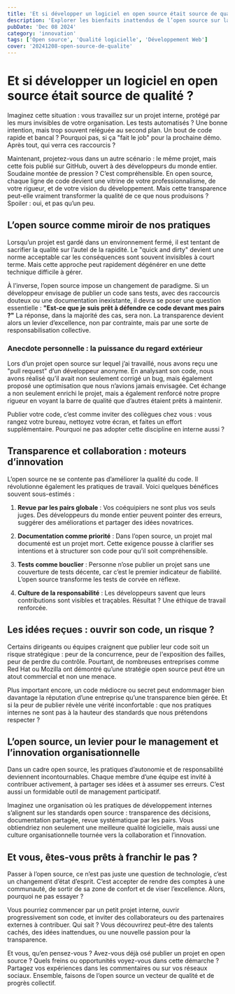 ```yaml
---
title: 'Et si développer un logiciel en open source était source de qualité ?'
description: 'Explorer les bienfaits inattendus de l’open source sur la qualité logicielle et l’éthique de développement.'
pubDate: 'Dec 08 2024'
category: 'innovation'
tags: ['Open source', 'Qualité logicielle', 'Développement Web']
cover: '20241208-open-source-de-qualite'
---
```


# Et si développer un logiciel en open source était source de qualité ?

Imaginez cette situation : vous travaillez sur un projet interne, protégé par les murs invisibles de votre organisation. Les tests automatisés ? Une bonne intention, mais trop souvent reléguée au second plan. Un bout de code rapide et bancal ? Pourquoi pas, si ça "fait le job" pour la prochaine démo. Après tout, qui verra ces raccourcis ? 

Maintenant, projetez-vous dans un autre scénario : le même projet, mais cette fois publié sur GitHub, ouvert à des développeurs du monde entier. Soudaine montée de pression ? C’est compréhensible. En open source, chaque ligne de code devient une vitrine de votre professionnalisme, de votre rigueur, et de votre vision du développement. Mais cette transparence peut-elle vraiment transformer la qualité de ce que nous produisons ? Spoiler : oui, et pas qu’un peu.

## L’open source comme miroir de nos pratiques

Lorsqu’un projet est gardé dans un environnement fermé, il est tentant de sacrifier la qualité sur l’autel de la rapidité. Le "quick and dirty" devient une norme acceptable car les conséquences sont souvent invisibles à court terme. Mais cette approche peut rapidement dégénérer en une dette technique difficile à gérer.

À l’inverse, l’open source impose un changement de paradigme. Si un développeur envisage de publier un code sans tests, avec des raccourcis douteux ou une documentation inexistante, il devra se poser une question essentielle : **"Est-ce que je suis prêt à défendre ce code devant mes pairs ?"** La réponse, dans la majorité des cas, sera non. La transparence devient alors un levier d’excellence, non par contrainte, mais par une sorte de responsabilisation collective.

### Anecdote personnelle : la puissance du regard extérieur

Lors d’un projet open source sur lequel j’ai travaillé, nous avons reçu une "pull request" d’un développeur anonyme. En analysant son code, nous avons réalisé qu’il avait non seulement corrigé un bug, mais également proposé une optimisation que nous n’avions jamais envisagée. Cet échange a non seulement enrichi le projet, mais a également renforcé notre propre rigueur en voyant la barre de qualité que d’autres étaient prêts à maintenir.

Publier votre code, c’est comme inviter des collègues chez vous : vous rangez votre bureau, nettoyez votre écran, et faites un effort supplémentaire. Pourquoi ne pas adopter cette discipline en interne aussi ?

## Transparence et collaboration : moteurs d’innovation

L’open source ne se contente pas d’améliorer la qualité du code. Il révolutionne également les pratiques de travail. Voici quelques bénéfices souvent sous-estimés :

1. **Revue par les pairs globale** : Vos coéquipiers ne sont plus vos seuls juges. Des développeurs du monde entier peuvent pointer des erreurs, suggérer des améliorations et partager des idées novatrices.
   
2. **Documentation comme priorité** : Dans l’open source, un projet mal documenté est un projet mort. Cette exigence pousse à clarifier ses intentions et à structurer son code pour qu’il soit compréhensible.

3. **Tests comme bouclier** : Personne n’ose publier un projet sans une couverture de tests décente, car c’est le premier indicateur de fiabilité. L’open source transforme les tests de corvée en réflexe.

4. **Culture de la responsabilité** : Les développeurs savent que leurs contributions sont visibles et traçables. Résultat ? Une éthique de travail renforcée.

## Les idées reçues : ouvrir son code, un risque ?

Certains dirigeants ou équipes craignent que publier leur code soit un risque stratégique : peur de la concurrence, peur de l'exposition des failles, peur de perdre du contrôle. Pourtant, de nombreuses entreprises comme Red Hat ou Mozilla ont démontré qu’une stratégie open source peut être un atout commercial et non une menace.

Plus important encore, un code médiocre ou secret peut endommager bien davantage la réputation d’une entreprise qu’une transparence bien gérée. Et si la peur de publier révèle une vérité inconfortable : que nos pratiques internes ne sont pas à la hauteur des standards que nous prétendons respecter ?

## L’open source, un levier pour le management et l’innovation organisationnelle

Dans un cadre open source, les pratiques d’autonomie et de responsabilité deviennent incontournables. Chaque membre d’une équipe est invité à contribuer activement, à partager ses idées et à assumer ses erreurs. C’est aussi un formidable outil de management participatif.

Imaginez une organisation où les pratiques de développement internes s’alignent sur les standards open source : transparence des décisions, documentation partagée, revue systématique par les pairs. Vous obtiendriez non seulement une meilleure qualité logicielle, mais aussi une culture organisationnelle tournée vers la collaboration et l’innovation.

## Et vous, êtes-vous prêts à franchir le pas ?

Passer à l’open source, ce n’est pas juste une question de technologie, c’est un changement d’état d’esprit. C’est accepter de rendre des comptes à une communauté, de sortir de sa zone de confort et de viser l’excellence. Alors, pourquoi ne pas essayer ?

Vous pourriez commencer par un petit projet interne, ouvrir progressivement son code, et inviter des collaborateurs ou des partenaires externes à contribuer. Qui sait ? Vous découvrirez peut-être des talents cachés, des idées inattendues, ou une nouvelle passion pour la transparence.

Et vous, qu’en pensez-vous ? Avez-vous déjà osé publier un projet en open source ? Quels freins ou opportunités voyez-vous dans cette démarche ? Partagez vos expériences dans les commentaires ou sur vos réseaux sociaux. Ensemble, faisons de l’open source un vecteur de qualité et de progrès collectif.
